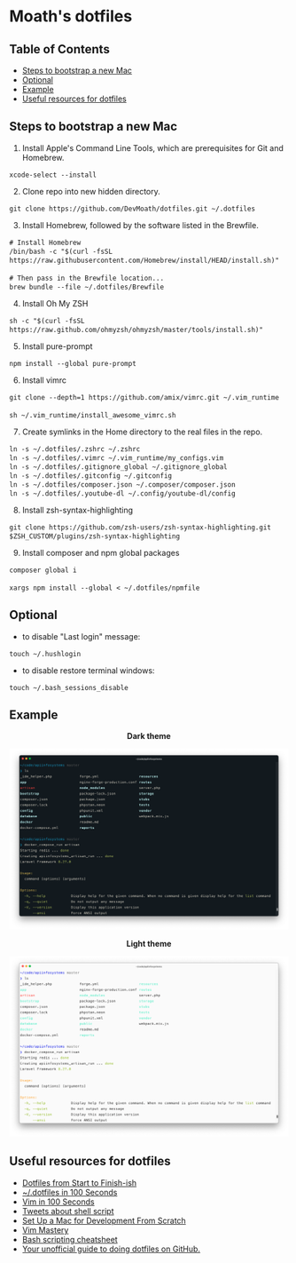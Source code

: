 # Moath's dotfiles

## Table of Contents

- [Steps to bootstrap a new Mac](#steps-to-bootstrap-a-new-mac)
- [Optional](#optional)
- [Example](#example)
- [Useful resources for dotfiles](#useful-resources-for-dotfiles)

## Steps to bootstrap a new Mac

1. Install Apple's Command Line Tools, which are prerequisites for Git and Homebrew.

```shell
xcode-select --install
```

2. Clone repo into new hidden directory.

```shell
git clone https://github.com/DevMoath/dotfiles.git ~/.dotfiles
```

3. Install Homebrew, followed by the software listed in the Brewfile.

```shell
# Install Homebrew
/bin/bash -c "$(curl -fsSL https://raw.githubusercontent.com/Homebrew/install/HEAD/install.sh)"

# Then pass in the Brewfile location...
brew bundle --file ~/.dotfiles/Brewfile
```

4. Install Oh My ZSH

```shell
sh -c "$(curl -fsSL https://raw.github.com/ohmyzsh/ohmyzsh/master/tools/install.sh)"
```

5. Install pure-prompt

```shell
npm install --global pure-prompt
```

6. Install vimrc

```shell
git clone --depth=1 https://github.com/amix/vimrc.git ~/.vim_runtime

sh ~/.vim_runtime/install_awesome_vimrc.sh
```

7. Create symlinks in the Home directory to the real files in the repo.

```shell
ln -s ~/.dotfiles/.zshrc ~/.zshrc
ln -s ~/.dotfiles/.vimrc ~/.vim_runtime/my_configs.vim
ln -s ~/.dotfiles/.gitignore_global ~/.gitignore_global
ln -s ~/.dotfiles/.gitconfig ~/.gitconfig
ln -s ~/.dotfiles/composer.json ~/.composer/composer.json
ln -s ~/.dotfiles/.youtube-dl ~/.config/youtube-dl/config
```

8. Install zsh-syntax-highlighting

```shell
git clone https://github.com/zsh-users/zsh-syntax-highlighting.git $ZSH_CUSTOM/plugins/zsh-syntax-highlighting
```

9. Install composer and npm global packages

```shell
composer global i

xargs npm install --global < ~/.dotfiles/npmfile
```

## Optional

* to disable "Last login" message:

```shell
touch ~/.hushlogin 
```

* to disable restore terminal windows:

```shell
touch ~/.bash_sessions_disable
```

## Example

<p align="center"><b>Dark theme</b></p>

![Dark Screenshot](images/screenshot-dark.png)

<p align="center"><b>Light theme</b></p>

![Light Screenshot](images/screenshot-light.png)

## Useful resources for dotfiles

* [Dotfiles from Start to Finish-ish](https://www.udemy.com/course/dotfiles-from-start-to-finish-ish/)
* [~/.dotfiles in 100 Seconds](https://youtu.be/r_MpUP6aKiQ)
* [Vim in 100 Seconds](https://youtu.be/-txKSRn0qeA)
* [Tweets about shell script](https://twitter.com/i/events/1335052425846284288)
* [Set Up a Mac for Development From Scratch](https://laracasts.com/series/setup-a-mac-for-development-from-scratch)
* [Vim Mastery](https://laracasts.com/series/vim-mastery)
* [Bash scripting cheatsheet](https://devhints.io/bash)
* [Your unofficial guide to doing dotfiles on GitHub.](https://github.com/dotfiles/dotfiles.github.com)
